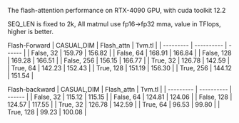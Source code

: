 The flash-attention performance on RTX-4090 GPU, with cuda toolkit 12.2

SEQ_LEN is fixed to 2k, All matmul use fp16->fp32 mma, value in TFlops, higher is better.

Flash-Forward
| CASUAL,DIM | Flash_attn | Tvm.tl |
| ---------  | ---------- | ------ |
| False, 32  | 159.79     | 156.82 |
| False, 64  | 168.91     | 166.84 |
| False, 128 | 169.28     | 166.51 |
| False, 256 | 156.15     | 166.77 |
| True, 32   | 126.78     | 142.59 |
| True, 64   | 142.23     | 152.43 |
| True, 128  | 151.19     | 156.30 |
| True, 256  | 144.12     | 151.54 |

Flash-backward
| CASUAL,DIM | Flash_attn | Tvm.tl |
| ---------  | ---------- | ------ |
| False, 32  | 115.12     | 115.15 |
| False, 64  | 124.81     | 124.06 |
| False, 128 | 124.57     | 117.55 |
| True, 32   | 126.78     | 142.59 |
| True, 64   | 96.53     | 99.80 |
| True, 128  | 99.23     | 100.08 |
